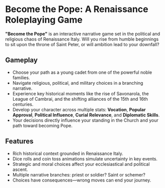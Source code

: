 # Become the Pope: A Renaissance Roleplaying Game
**"Become the Pope"** is an interactive narrative game set in the political and religious chaos of Renaissance Italy. Will you rise from humble beginnings to sit upon the throne of Saint Peter, or will ambition lead to your downfall?

## Gameplay
- Choose your path as a young cadet from one of the powerful noble families.
- Navigate religious, political, and military choices in a branching narrative.
- Experience key historical moments like the rise of Savonarola, the League of Cambrai, and the shifting alliances of the 15th and 16th centuries.
- Develop your character across multiple stats: **Vocation**, **Popular Approval**, **Political Influence**, **Curial Relevance**, and **Diplomatic Skills**.
- Your decisions directly influence your standing in the Church and your path toward becoming Pope.

## Features
- Rich historical context grounded in Renaissance Italy.
- Dice rolls and coin toss animations simulate uncertainty in key events.
- Strategic and moral choices affect your ecclesiastical and political ascent.
- Multiple narrative branches: priest or soldier? Saint or schemer?
- Choices have consequences—wrong moves can end your journey.